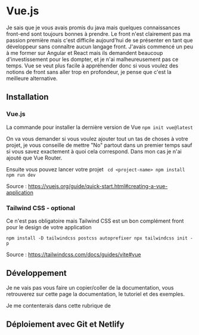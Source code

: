 # Vue.js

Je sais que je vous avais promis du java mais quelques connaissances front-end sont toujours bonnes à prendre.
Le front n'est clairement pas ma passion première mais c'est difficile aujourd'hui de se présenter en tant que développeur sans connaître aucun langage front. J'avais commencé un peu à me former sur Angular et React mais ils demandent beaucoup d'investissement pour les dompter, et je n'ai malheureusement pas ce temps. 
Vue se veut plus facile à appréhender donc si vous voulez des notions de front sans aller trop en profondeur, je pense que c'est la meilleure alternative.

## Installation

### Vue.js

La commande pour installer la dernière version de Vue
`` npm init vue@latest ``

On va vous demander si vous voulez ajouter tout un tas de choses à votre projet, je vous conseille de mettre "No" partout dans un premier temps sauf si vous savez exactement à quoi cela correspond. Dans mon cas je n'ai ajouté que Vue Router. 

Ensuite vous pouvez lancer votre projet
`` cd <project-name>
npm install
npm run dev``

Source : https://vuejs.org/guide/quick-start.html#creating-a-vue-application

### Tailwind CSS - optional

Ce n'est pas obligatoire mais Tailwind CSS est un bon complément front pour le design de votre application

`` npm install -D tailwindcss postcss autoprefixer
npx tailwindcss init -p ``

Source : https://tailwindcss.com/docs/guides/vite#vue

## Développement

Je ne vais pas vous faire un copier/coller de la documentation, vous retrouverez sur cette page la documentation, le tutoriel et des exemples.

Je me contenterais dans cette rubrique de 
## Déploiement avec Git et Netlify